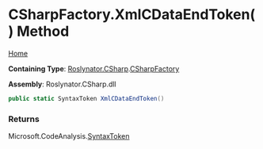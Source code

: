 # CSharpFactory\.XmlCDataEndToken\(\) Method

[Home](../../../../README.md)

**Containing Type**: [Roslynator.CSharp](../../README.md)\.[CSharpFactory](../README.md)

**Assembly**: Roslynator\.CSharp\.dll

```csharp
public static SyntaxToken XmlCDataEndToken()
```

### Returns

Microsoft\.CodeAnalysis\.[SyntaxToken](https://docs.microsoft.com/en-us/dotnet/api/microsoft.codeanalysis.syntaxtoken)

